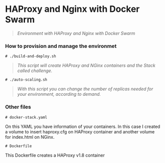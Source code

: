 # HAProxy and Nginx with Docker Swarm

> *Environment with HAProxy and Nginx with Docker Swarm*

### How to provision and manage the environmet
```
# ./build-and-deploy.sh
```
> *This script will create HAProxy and NGinx containers and the Stack called challenge.*

```
# ./auto-scaling.sh
```
> *With this script you can change the number of replicas needed for your environment, according to demand.*

### Other files
```
# docker-stack.yaml
```
On this YAML you have information of your containers. In this case I created a volume to insert haproxy.cfg on HAProxy container and another volume for index.html on NGinx.
```
# Dockerfile
```
This Dockerfile creates a HAProxy v1.8 container
